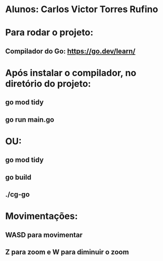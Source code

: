 # Alunos: Carlos Victor Torres Rufino
# Para rodar o projeto:
## Compilador do Go: https://go.dev/learn/
# Após instalar o compilador, no diretório do projeto:
## go mod tidy
## go run main.go
# OU:
## go mod tidy
## go build
## ./cg-go

# Movimentações:
## WASD para movimentar
## Z para zoom e W para diminuir o zoom
